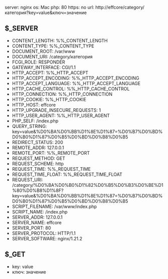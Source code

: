 server: nginx
os: Mac
php: 80
https: no
url: http://effcore/category/категория?key=value&ключ=значение

$_SERVER
---------------------------------------------------------------------
- CONTENT_LENGTH: %%_CONTENT_LENGTH
- CONTENT_TYPE: %%_CONTENT_TYPE
- DOCUMENT_ROOT: /var/www
- DOCUMENT_URI: /category/категория
- FCGI_ROLE: RESPONDER
- GATEWAY_INTERFACE: CGI/1.1
- HTTP_ACCEPT: %%_HTTP_ACCEPT
- HTTP_ACCEPT_ENCODING: %%_HTTP_ACCEPT_ENCODING
- HTTP_ACCEPT_LANGUAGE: %%_HTTP_ACCEPT_LANGUAGE
- HTTP_CACHE_CONTROL: %%_HTTP_CACHE_CONTROL
- HTTP_CONNECTION: %%_HTTP_CONNECTION
- HTTP_COOKIE: %%_HTTP_COOKIE
- HTTP_HOST: effcore
- HTTP_UPGRADE_INSECURE_REQUESTS: 1
- HTTP_USER_AGENT: %%_HTTP_USER_AGENT
- PHP_SELF: /index.php
- QUERY_STRING: key=value&%D0%BA%D0%BB%D1%8E%D1%87=%D0%B7%D0%BD%D0%B0%D1%87%D0%B5%D0%BD%D0%B8%D0%B5
- REDIRECT_STATUS: 200
- REMOTE_ADDR: 127.0.0.1
- REMOTE_PORT: %%_REMOTE_PORT
- REQUEST_METHOD: GET
- REQUEST_SCHEME: http
- REQUEST_TIME: %%_REQUEST_TIME
- REQUEST_TIME_FLOAT: %%_REQUEST_TIME_FLOAT
- REQUEST_URI: /category/%D0%BA%D0%B0%D1%82%D0%B5%D0%B3%D0%BE%D1%80%D0%B8%D1%8F?key=value&%D0%BA%D0%BB%D1%8E%D1%87=%D0%B7%D0%BD%D0%B0%D1%87%D0%B5%D0%BD%D0%B8%D0%B5
- SCRIPT_FILENAME: /var/www/index.php
- SCRIPT_NAME: /index.php
- SERVER_ADDR: 127.0.0.1
- SERVER_NAME: effcore
- SERVER_PORT: 80
- SERVER_PROTOCOL: HTTP/1.1
- SERVER_SOFTWARE: nginx/1.21.2

$_GET
---------------------------------------------------------------------
- key: value
- ключ: значение
